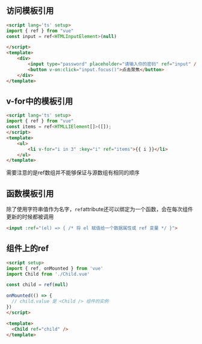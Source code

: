 ## 访问模板引用
```html
<script lang='ts' setup>
import { ref } from "vue"
const input = ref<HTMLInputElement>(null)

</script>
<template>
	<div>
		<input type="password" placeholder="请输入你的密码" ref="input" />
		<button v-on:click="input.focus()">点击聚焦</button>
	</div>
</template>
```
## v-for中的模板引用
```html
<script lang='ts' setup>
import { ref } from "vue"
const items = ref<HTMLLIElement[]>([]);
</script>
<template>
	<ul>
		<li v-for="i in 3" :key="i" ref="items">{{ i }}</li>
	</ul>
</template>
```
需要注意的是ref数组并不能够保证与源数组有相同的顺序
## 函数模板引用
除了使用字符串值作为名字，`ref`attribute还可以绑定为一个函数，会在每次组件更新的时候都被调用
```html
<input :ref="(el) => { /* 将 el 赋值给一个数据属性或 ref 变量 */ }">
```
## 组件上的ref
```html
<script setup>
import { ref, onMounted } from 'vue'
import Child from './Child.vue'

const child = ref(null)

onMounted(() => {
  // child.value 是 <Child /> 组件的实例
})
</script>

<template>
  <Child ref="child" />
</template>
```